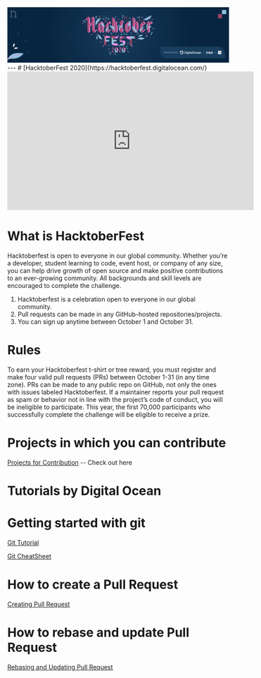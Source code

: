<img src="images/banner2.png">
---
# [HacktoberFest 2020](https://hacktoberfest.digitalocean.com/)

<br>

<iframe width="560" height="315" src="https://www.youtube.com/embed/mll-akn8Gqs" frameborder="0" allow="accelerometer; autoplay; clipboard-write; encrypted-media; gyroscope; picture-in-picture" allowfullscreen></iframe>

# What is HacktoberFest
 Hacktoberfest is open to everyone in our global community. Whether you’re a developer, student learning to code, event host, or company of any size, you can help drive growth of open source and make positive contributions to an ever-growing community. All backgrounds and skill levels are encouraged to complete the challenge.

1. Hacktoberfest is a celebration open to everyone in our global community.
2. Pull requests can be made in any GitHub-hosted repositories/projects.
3. You can sign up anytime between October 1 and October 31.

# Rules
  To earn your Hacktoberfest t-shirt or tree reward, you must register and make four valid pull requests (PRs) between October 1-31 (in any time zone). PRs can be made to any public repo on GitHub, not only the ones with issues labeled Hacktoberfest. If a maintainer reports your pull request as spam or behavior not in line with the project’s code of conduct, you will be ineligible to participate. This year, the first 70,000 participants who successfully complete the challenge will be eligible to receive a prize.


# Projects in which you can contribute
[Projects for Contribution](https://github.com/search?q=label%3Ahacktoberfest+state%3Aopen+no%3Aassignee+is%3Aissue&type=Issues) -- Check out here

# Tutorials by Digital Ocean

# Getting started with git
[Git Tutorial](https://www.digitalocean.com/community/tutorials/how-to-contribute-to-open-source-getting-started-with-git)

[Git CheatSheet](https://www.digitalocean.com/community/cheatsheets/how-to-use-git-a-reference-guide)

# How to create a Pull Request
[Creating Pull Request](https://www.digitalocean.com/community/tutorials/how-to-create-a-pull-request-on-github)

# How to rebase and update Pull Request
[Rebasing and Updating Pull Request](https://www.digitalocean.com/community/tutorials/how-to-rebase-and-update-a-pull-request)

